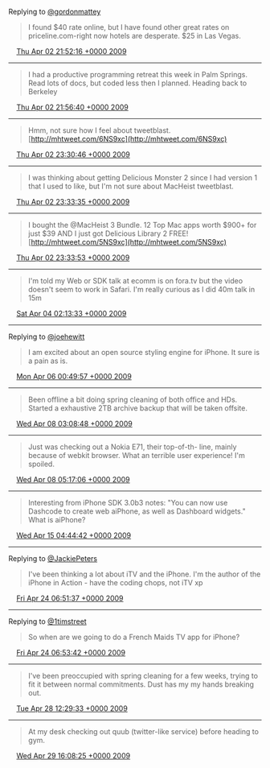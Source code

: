 Replying to [@gordonmattey](https://twitter.com/gordonmattey/status/1422005338)

> I found $40 rate online, but I have found other great rates on priceline.com-right now hotels are desperate. $25 in Las Vegas.

<img src="../../media/tweet.ico" width="12" /> [Thu Apr 02 21:52:16 +0000 2009](https://twitter.com/ChristopherA/status/1441219302)

----

> I had a productive programming retreat this week in Palm Springs. Read lots of docs, but coded less then I planned. Heading back to Berkeley

<img src="../../media/tweet.ico" width="12" /> [Thu Apr 02 21:56:40 +0000 2009](https://twitter.com/ChristopherA/status/1441245094)

----

> Hmm, not sure how I feel about tweetblast. [http://mhtweet.com/6NS9xc](http://mhtweet.com/6NS9xc)

<img src="../../media/tweet.ico" width="12" /> [Thu Apr 02 23:30:46 +0000 2009](https://twitter.com/ChristopherA/status/1441774994)

----

> I was thinking about getting Delicious Monster 2 since I had version 1 that I used to like, but I'm not sure about MacHeist tweetblast.

<img src="../../media/tweet.ico" width="12" /> [Thu Apr 02 23:33:35 +0000 2009](https://twitter.com/ChristopherA/status/1441790790)

----

> I bought the @MacHeist 3 Bundle. 12 Top Mac apps worth $900+ for just $39 AND I just got Delicious Library 2 FREE! [http://mhtweet.com/5NS9xc](http://mhtweet.com/5NS9xc)

<img src="../../media/tweet.ico" width="12" /> [Thu Apr 02 23:33:53 +0000 2009](https://twitter.com/ChristopherA/status/1441792390)

----

> I'm told my Web or SDK talk at ecomm is on fora.tv but the video doesn't seem to work in Safari. I'm really curious as I did 40m talk in 15m

<img src="../../media/tweet.ico" width="12" /> [Sat Apr 04 02:13:33 +0000 2009](https://twitter.com/ChristopherA/status/1449361741)

----

Replying to [@joehewitt](https://twitter.com/joehewitt/status/1459381274)

> I am excited about an open source styling engine for iPhone. It sure is a pain as is.

<img src="../../media/tweet.ico" width="12" /> [Mon Apr 06 00:49:57 +0000 2009](https://twitter.com/ChristopherA/status/1459986360)

----

> Been offline a bit doing spring cleaning of both office and HDs. Started a exhaustive 2TB archive backup that will be taken offsite.

<img src="../../media/tweet.ico" width="12" /> [Wed Apr 08 03:08:48 +0000 2009](https://twitter.com/ChristopherA/status/1474140034)

----

> Just was checking out a Nokia E71, their top-of-th- line, mainly because of webkit  browser. What an terrible user experience! I'm spoiled.

<img src="../../media/tweet.ico" width="12" /> [Wed Apr 08 05:17:06 +0000 2009](https://twitter.com/ChristopherA/status/1474764140)

----

> Interesting from iPhone SDK 3.0b3 notes: "You can now use Dashcode to create web aiPhone, as well as Dashboard widgets." What is aiPhone?

<img src="../../media/tweet.ico" width="12" /> [Wed Apr 15 04:44:42 +0000 2009](https://twitter.com/ChristopherA/status/1523061288)

----

Replying to [@JackiePeters](https://twitter.com/JackiePeters/status/1600908553)

> I've been thinking a lot about iTV and the iPhone. I'm the author of the iPhone in Action - have the coding chops, not iTV xp

<img src="../../media/tweet.ico" width="12" /> [Fri Apr 24 06:51:37 +0000 2009](https://twitter.com/ChristopherA/status/1601777253)

----

Replying to [@1timstreet](https://twitter.com/1timstreet/status/1600538478)

> So when are we going to do a French Maids TV app for iPhone?

<img src="../../media/tweet.ico" width="12" /> [Fri Apr 24 06:53:42 +0000 2009](https://twitter.com/ChristopherA/status/1601785679)

----

> I've been preoccupied with spring cleaning for a few weeks, trying to fit it between normal commitments. Dust has my my hands breaking out.

<img src="../../media/tweet.ico" width="12" /> [Tue Apr 28 12:29:33 +0000 2009](https://twitter.com/ChristopherA/status/1638404585)

----

> At my desk checking out quub (twitter-like service) before heading to gym.

<img src="../../media/tweet.ico" width="12" /> [Wed Apr 29 16:08:25 +0000 2009](https://twitter.com/ChristopherA/status/1650064491)